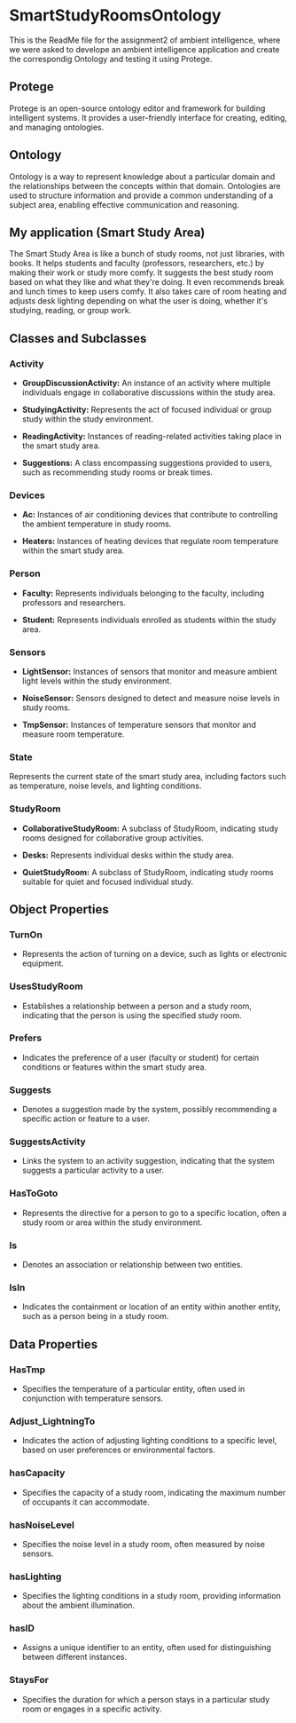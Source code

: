 # SmartStudyRoomsOntology

This is the ReadMe file for the assignment2 of ambient intelligence, where we were asked to develope an ambient intelligence application and create the correspondig Ontology and testing it using Protege.
## Protege 
Protege is an open-source ontology editor and framework for building intelligent systems. It provides a user-friendly interface for creating, editing, and managing ontologies. 
## Ontology
Ontology is a way to represent knowledge about a particular domain and the relationships between the concepts within that domain. Ontologies are used to structure information and provide a common understanding of a subject area, enabling effective communication and reasoning.

## My application (Smart Study Area)

The Smart Study Area is like a bunch of study rooms, not just libraries, with books. It helps students and faculty (professors, researchers, etc.) by making their work or study more comfy. It suggests the best study room based on what they like and what they're doing. It even recommends break and lunch times to keep users comfy. It also takes care of room heating and adjusts desk lighting depending on what the user is doing, whether it's studying, reading, or group work.

## Classes and Subclasses

### Activity

- **GroupDiscussionActivity:** An instance of an activity where multiple individuals engage in collaborative discussions within the study area.
  
- **StudyingActivity:** Represents the act of focused individual or group study within the study environment.

- **ReadingActivity:** Instances of reading-related activities taking place in the smart study area.

- **Suggestions:** A class encompassing suggestions provided to users, such as recommending study rooms or break times.

### Devices

- **Ac:** Instances of air conditioning devices that contribute to controlling the ambient temperature in study rooms.

- **Heaters:** Instances of heating devices that regulate room temperature within the smart study area.

### Person

- **Faculty:** Represents individuals belonging to the faculty, including professors and researchers.

- **Student:** Represents individuals enrolled as students within the study area.

### Sensors

- **LightSensor:** Instances of sensors that monitor and measure ambient light levels within the study environment.

- **NoiseSensor:** Sensors designed to detect and measure noise levels in study rooms.

- **TmpSensor:** Instances of temperature sensors that monitor and measure room temperature.

### State

Represents the current state of the smart study area, including factors such as temperature, noise levels, and lighting conditions.

### StudyRoom

- **CollaborativeStudyRoom:** A subclass of StudyRoom, indicating study rooms designed for collaborative group activities.

- **Desks:** Represents individual desks within the study area.

- **QuietStudyRoom:** A subclass of StudyRoom, indicating study rooms suitable for quiet and focused individual study.

## Object Properties

### TurnOn

- Represents the action of turning on a device, such as lights or electronic equipment.

### UsesStudyRoom

- Establishes a relationship between a person and a study room, indicating that the person is using the specified study room.

### Prefers

- Indicates the preference of a user (faculty or student) for certain conditions or features within the smart study area.

### Suggests

- Denotes a suggestion made by the system, possibly recommending a specific action or feature to a user.

### SuggestsActivity

- Links the system to an activity suggestion, indicating that the system suggests a particular activity to a user.

### HasToGoto

- Represents the directive for a person to go to a specific location, often a study room or area within the study environment.

### Is

- Denotes an association or relationship between two entities.

### IsIn

- Indicates the containment or location of an entity within another entity, such as a person being in a study room.

## Data Properties

### HasTmp

- Specifies the temperature of a particular entity, often used in conjunction with temperature sensors.

### Adjust_LightningTo

- Indicates the action of adjusting lighting conditions to a specific level, based on user preferences or environmental factors.

### hasCapacity

- Specifies the capacity of a study room, indicating the maximum number of occupants it can accommodate.

### hasNoiseLevel

- Specifies the noise level in a study room, often measured by noise sensors.

### hasLighting

- Specifies the lighting conditions in a study room, providing information about the ambient illumination.

### hasID

- Assigns a unique identifier to an entity, often used for distinguishing between different instances.

### StaysFor

- Specifies the duration for which a person stays in a particular study room or engages in a specific activity.

